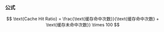 
### 公式

$$
\text{Cache Hit Ratio} = \frac{\text{缓存命中次数}}{\text{缓存命中次数} + \text{缓存未命中次数}} \times 100
$$
